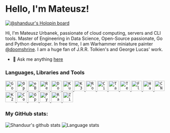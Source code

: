 # Hello, I'm Mateusz!

[![@shanduur's Holopin board](https://holopin.me/shanduur)](https://holopin.io/@shanduur)

Hi, I'm Mateusz Urbanek, passionate of cloud computing, servers and CLI tools. Master of Engineering in Data Science, Open-Source passionate, Go and Python developer. In free time, I am Warhammer miniature painter [@doomshrine](https://www.instagram.com/doomshrine/). I am a huge fan of J.R.R. Tolkien's and George Lucas' work.

- 💬 Ask me anything [here](https://github.com/Shanduur/shanduur/issues)

### Languages, Libraries and Tools

<a href="https://go.dev/" target="_blank">
    <code><img src="https://upload.wikimedia.org/wikipedia/commons/0/05/Go_Logo_Blue.svg" height="32" alt="Go Logo"></code>
</a>
<a href="https://opentelemetry.io/" target="_blank">
    <code><img src="https://avatars.githubusercontent.com/u/49998002" height="32" alt="OpenTelemetry Logo"></code>
</a>
<a href="http://ebpf.io" target="_blank">
    <code><img src="https://ebpf.foundation/wp-content/uploads/sites/9/2023/03/ebpf_logo_color_on_white-2-1024x369.png" height="32" alt="eBPF Logo"></code>
</a>
<a href="https://www.mend.io/renovate/" target="_blank">
    <code><img src="https://avatars.githubusercontent.com/u/38656520" height="32" alt="Renovate Logo"></code>
</a>
<a href="https://www.docker.com/" target="_blank">
    <code><img src="https://upload.wikimedia.org/wikipedia/en/f/f4/Docker_logo.svg" height="32" alt="Docker Logo"></code>
</a>
<a href="https://kubernetes.io/" target="_blank">
    <code><img src="https://avatars.githubusercontent.com/u/13629408" height="32" alt="Kubernetes Logo"></code>
</a>
<a href="https://k3s.io/" target="_blank">
    <code><img src="https://avatars.githubusercontent.com/u/49319725" height="32" alt="K3s Logo"></code>
</a>
<a href="https://rockylinux.org" target="_blank">
    <code><img src="https://avatars.githubusercontent.com/u/75713131?" height="32" alt="Rocky Linux Logo"></code>
</a>
<a href="https://cilium.io/" target="_blank">
    <code><img src="https://avatars.githubusercontent.com/u/21054566" height="32" alt="Cilium Logo"></code>
</a>
<a href="https://talos.dev/" target="_blank">
    <code><img src="https://avatars.githubusercontent.com/u/13804887" height="32" alt="Talos Linux Logo"></code>
</a>
<a href="https://tetragon.io" target="_blank">
    <code><img src="https://tetragon.io/favicons/apple-touch-icon-180x180.png" height="32" alt="Tetragon Logo"></code>
</a>
<a href="http://fluxcd.io" target="_blank">
    <code><img src="https://avatars.githubusercontent.com/u/52158677" height="32" alt="Flux Logo"></code>
</a>
<a href="https://harvesterhci.io/" target="_blank">
    <code><img src="https://avatars.githubusercontent.com/u/79673333" height="32" alt="Harvester Logo"></code>
</a>
<a href="https://cloudnative-pg.io" target="_blank">
    <code><img src="https://avatars.githubusercontent.com/u/100373852?s=200&v=4" height="32" alt="CNPG Logo"></code>
</a>
<a href="https://k2d.io/" target="_blank">
    <code><img src="https://uploads-ssl.webflow.com/648219e0d74c297b78898447/649dd20e3122dd1f530abefe_k2d.svg" height="32" alt="K2d Logo"></code>
</a>
<a href="https://www.cockroachlabs.com/" target="_blank">
    <code><img src="https://avatars.githubusercontent.com/u/6748139" height="32" alt="CockroachDB Logo"></code>
</a>
<a href="http://opentofu.org" target="_blank">
    <code><img src="https://avatars.githubusercontent.com/u/142061836" height="32" alt="OpenTofu Logo"></code>
</a>
<a href="https://www.python.org/" target="_blank">
    <code><img src="https://s3.dualstack.us-east-2.amazonaws.com/pythondotorg-assets/media/community/logos/python-logo-only.png" height="32" alt="Python Logo"></code>
</a>
<a href="https://www.raspberrypi.org/" target="_blank">
    <code><img src="https://avatars.githubusercontent.com/u/1294177" height="32" alt="Raspberry Pi Logo"></code>
</a>
<a href="https://ziglang.org" target="_blank">
    <code><img src="https://avatars.githubusercontent.com/u/27973237" height="32" alt="Zig Logo"></code>
</a>

### My GitHub stats:

![Shanduur's github stats](https://github-readme-stats.vercel.app/api?username=shanduur&show_icons=true&count_private=true)
![Language stats](https://github-readme-stats.vercel.app/api/top-langs/?username=shanduur&layout=compact&exclude_repo=shanduur.github.io)
